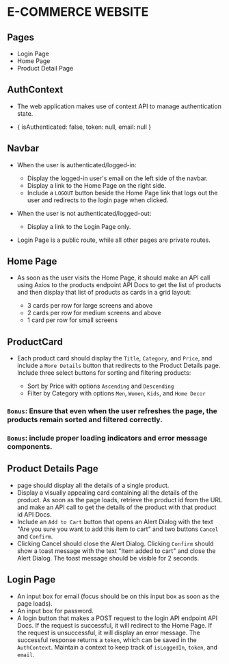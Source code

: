 # E-COMMERCE WEBSITE

## Pages

- Login Page
- Home Page
- Product Detail Page

## AuthContext

- The web application makes use of context API to manage authentication state.

- {
  isAuthenticated: false,
  token: null,
  email: null
  }

## Navbar

- When the user is authenticated/logged-in:

  - Display the logged-in user's email on the left side of the navbar.
  - Display a link to the Home Page on the right side.
  - Include a `LOGOUT` button beside the Home Page link that logs out the user and redirects to the login page when clicked.

- When the user is not authenticated/logged-out:

  - Display a link to the Login Page only.

- Login Page is a public route, while all other pages are private routes.

## Home Page

- As soon as the user visits the Home Page, it should make an API call using Axios to the products endpoint API Docs to get the list of products and then display that list of products as cards in a grid layout:

  - 3 cards per row for large screens and above
  - 2 cards per row for medium screens and above
  - 1 card per row for small screens

## ProductCard

- Each product card should display the `Title`, `Category`, and `Price`, and include a `More Details` button that redirects to the Product Details page. Include three select buttons for sorting and filtering products:

  - Sort by Price with options `Ascending` and `Descending`
  - Filter by Category with options `Men`, `Women`, `Kids`, and `Home Decor`

### `Bonus`: Ensure that even when the user refreshes the page, the products remain sorted and filtered correctly.

### `Bonus`: include proper loading indicators and error message components.

## Product Details Page

- page should display all the details of a single product.
- Display a visually appealing card containing all the details of the product. As soon as the page loads, retrieve the product id from the URL and make an API call to get the details of the product with that product id API Docs.
- Include an `Add to Cart` button that opens an Alert Dialog with the text "Are you sure you want to add this item to cart" and two buttons `Cancel` and `Confirm`.
- Clicking Cancel should close the Alert Dialog. Clicking `Confirm` should show a toast message with the text "Item added to cart" and close the Alert Dialog. The toast message should be visible for 2 seconds.

## Login Page

- An input box for email (focus should be on this input box as soon as the page loads).
- An input box for password.
- A login button that makes a POST request to the login API endpoint API Docs. If the request is successful, it will redirect to the Home Page. If the request is unsuccessful, it will display an error message. The successful response returns a `token`, which can be saved in the `AuthContext`. Maintain a context to keep track of `isLoggedIn`, `token`, and `email`.
